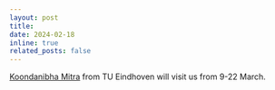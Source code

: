 ```yaml
---
layout: post
title: 
date: 2024-02-18
inline: true
related_posts: false
---
```


[Koondanibha Mitra](https://www.koondi.net/) from TU Eindhoven will visit us from 9-22 March. 